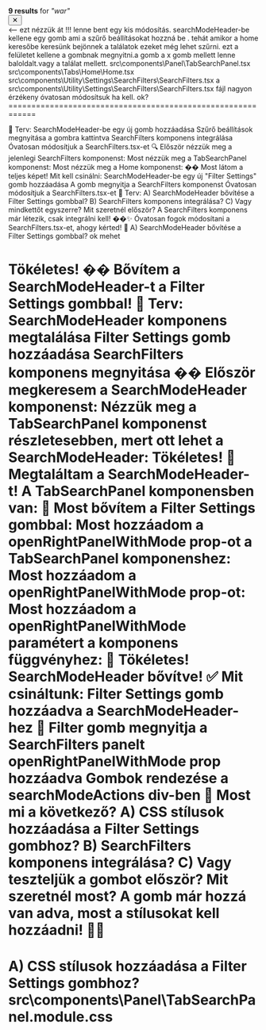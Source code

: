  <div class="_searchModeHeader_1n1xa_94"><div class="_searchResultsInfo_1n1xa_120"><strong>9 results</strong><span> for <em>"war"</em></span></div><button class="_clearSearchButton_1n1xa_161" title="Keresés törlése" aria-label="Keresés törlése">✕</button></div>  <-- ezt nézzük át !!! lenne bent egy kis módosítás. searchModeHeader-be kellene egy gomb ami a szűrő beállításokat hozzná be . tehát amikor a home keresőbe keresünk bejönnek a találatok ezeket még lehet szűrni. ezt a felületet kellene a gombnak megnyitni.a gomb a x gomb mellett lenne baloldalt.vagy a találat mellett.   src\components\Panel\TabSearchPanel.tsx src\components\Tabs\Home\Home.tsx src\components\Utility\Settings\SearchFilters\SearchFilters.tsx a src\components\Utility\Settings\SearchFilters\SearchFilters.tsx  fájl nagyon érzékeny óvatosan módosítsuk ha kell. ok? 
 ============================================================


🚀 Terv:
SearchModeHeader-be egy új gomb hozzáadása
Szűrő beállítások megnyitása a gombra kattintva
SearchFilters komponens integrálása
Óvatosan módosítjuk a SearchFilters.tsx-et
🔍 Először nézzük meg a jelenlegi SearchFilters komponenst:
Most nézzük meg a TabSearchPanel komponenst:
Most nézzük meg a Home komponenst:
�� Most látom a teljes képet!
Mit kell csinálni:
SearchModeHeader-be egy új "Filter Settings" gomb hozzáadása
A gomb megnyitja a SearchFilters komponenst
Óvatosan módosítjuk a SearchFilters.tsx-et
🚀 Terv:
A) SearchModeHeader bővítése a Filter Settings gombbal?
B) SearchFilters komponens integrálása?
C) Vagy mindkettőt egyszerre?
Mit szeretnél először? A SearchFilters komponens már létezik, csak integrálni kell! ��✨
Óvatosan fogok módosítani a SearchFilters.tsx-et, ahogy kérted! 🚀
A) SearchModeHeader bővítése a Filter Settings gombbal?  ok mehet 

Tökéletes! �� Bővítem a SearchModeHeader-t a Filter Settings gombbal!
🎯 Terv:
SearchModeHeader komponens megtalálása
Filter Settings gomb hozzáadása
SearchFilters komponens megnyitása
�� Először megkeresem a SearchModeHeader komponenst:
Nézzük meg a TabSearchPanel komponenst részletesebben, mert ott lehet a SearchModeHeader:
Tökéletes! 🎯 Megtaláltam a SearchModeHeader-t! A TabSearchPanel komponensben van:
🚀 Most bővítem a Filter Settings gombbal:
Most hozzáadom a openRightPanelWithMode prop-ot a TabSearchPanel komponenshez:
Most hozzáadom a openRightPanelWithMode prop-ot:
Most hozzáadom a openRightPanelWithMode paramétert a komponens függvényhez:
🎉 Tökéletes! SearchModeHeader bővítve!
✅ Mit csináltunk:
Filter Settings gomb hozzáadva a SearchModeHeader-hez
🔧 Filter gomb megnyitja a SearchFilters panelt
openRightPanelWithMode prop hozzáadva
Gombok rendezése a searchModeActions div-ben
🚀 Most mi a következő?
A) CSS stílusok hozzáadása a Filter Settings gombhoz?
B) SearchFilters komponens integrálása?
C) Vagy teszteljük a gombot először?
Mit szeretnél most? A gomb már hozzá van adva, most a stílusokat kell hozzáadni! 🎨✨
============================================================
A) CSS stílusok hozzáadása a Filter Settings gombhoz? src\components\Panel\TabSearchPanel.module.css
=========================================================
